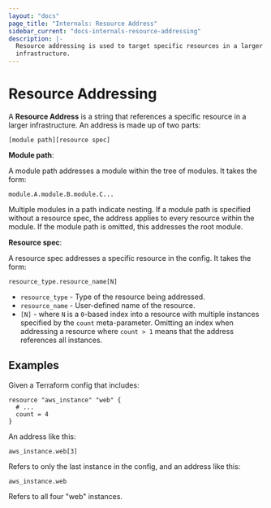 ```yaml
---
layout: "docs"
page_title: "Internals: Resource Address"
sidebar_current: "docs-internals-resource-addressing"
description: |-
  Resource addressing is used to target specific resources in a larger
  infrastructure.
---
```


# Resource Addressing

A __Resource Address__ is a string that references a specific resource in a
larger infrastructure. An address is made up of two parts:

```
[module path][resource spec]
```

__Module path__:

A module path addresses a module within the tree of modules. It takes the form:

```
module.A.module.B.module.C...
```

Multiple modules in a path indicate nesting. If a module path is specified
without a resource spec, the address applies to every resource within the
module. If the module path is omitted, this addresses the root module.

__Resource spec__:

A resource spec addresses a specific resource in the config. It takes the form:

```
resource_type.resource_name[N]
```

 * `resource_type` - Type of the resource being addressed.
 * `resource_name` - User-defined name of the resource.
 * `[N]` - where `N` is a `0`-based index into a resource with multiple
   instances specified by the `count` meta-parameter. Omitting an index when
   addressing a resource where `count > 1` means that the address references
   all instances.


## Examples

Given a Terraform config that includes:

```
resource "aws_instance" "web" {
  # ...
  count = 4
}
```

An address like this:


```
aws_instance.web[3]
```

Refers to only the last instance in the config, and an address like this:

```
aws_instance.web
```


Refers to all four "web" instances.
